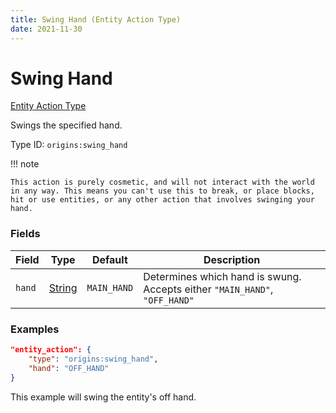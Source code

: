 ```yaml
---
title: Swing Hand (Entity Action Type)
date: 2021-11-30
---
```


# Swing Hand

[Entity Action Type](../entity_action_types.md)

Swings the specified hand.

Type ID: `origins:swing_hand`

!!! note

    This action is purely cosmetic, and will not interact with the world in any way. This means you can't use this to break, or place blocks, hit or use entities, or any other action that involves swinging your hand.


### Fields

Field  | Type | Default | Description
-------|------|---------|-------------
`hand` | [String](../data_types/string.md) | `MAIN_HAND` | Determines which hand is swung. Accepts either `"MAIN_HAND"`, `"OFF_HAND"`



### Examples

```json
"entity_action": {
    "type": "origins:swing_hand",
    "hand": "OFF_HAND"
}
```

This example will swing the entity's off hand.
